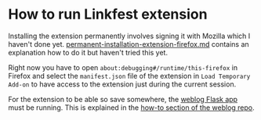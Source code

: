 # How to run Linkfest extension

Installing the extension permanently involves signing it with Mozilla which I haven't done yet.
[permanent-installation-extension-firefox.md](./prompts/permanent-installation-extension-firefox.md) contains an explanation how to do it but haven't tried this yet.

Right now you have to open `about:debugging#/runtime/this-firefox` in Firefox and select the `manifest.json` file of the extension in `Load Temporary Add-on` to have access to the extension just during the current session.

For the extension to be able so save somewhere, the [weblog Flask app](https://github.com/IsaacVerm/weblog) must be running. This is explained in the [how-to section of the weblog repo](https://github.com/IsaacVerm/weblog/tree/main/doc/how-to). 